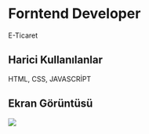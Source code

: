 <h1>Forntend Developer</h1>

<p>E-Ticaret</p>

<h2>Harici Kullanılanlar</h2>

HTML, CSS, JAVASCRİPT

<h2>Ekran Görüntüsü</h2>

![](ticaret.gif)